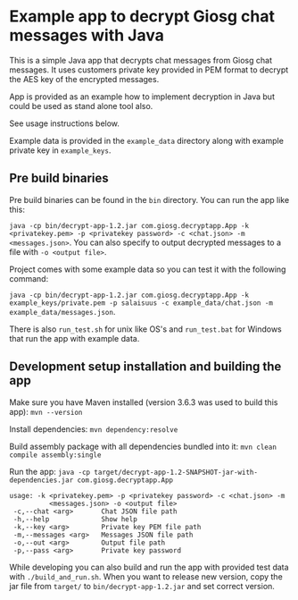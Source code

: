 
# Example app to decrypt Giosg chat messages with Java

This is a simple Java app that decrypts chat messages from Giosg chat messages. It uses customers private key provided in PEM format to decrypt the AES key of the encrypted messages.

App is provided as an example how to implement decryption in Java but could be used as stand alone tool also.

See usage instructions below.

Example data is provided in the `example_data` directory along with example private key in `example_keys`.

## Pre build binaries

Pre build binaries can be found in the `bin` directory. You can run the app like this:

`java -cp bin/decrypt-app-1.2.jar com.giosg.decryptapp.App -k <privatekey.pem> -p <privatekey password> -c <chat.json> -m <messages.json>`. You can also specify to output decrypted messages to a file with `-o <output file>`.

Project comes with some example data so you can test it with the following command:

`java -cp bin/decrypt-app-1.2.jar com.giosg.decryptapp.App -k example_keys/private.pem -p salaisuus -c example_data/chat.json -m example_data/messages.json`.

There is also `run_test.sh` for unix like OS's and `run_test.bat` for Windows that run the app with example data.

## Development setup installation and building the app

Make sure you have Maven installed (version 3.6.3 was used to build this app):
`mvn --version`

Install dependencies:
`mvn dependency:resolve`

Build assembly package with all dependencies bundled into it:
`mvn clean compile assembly:single`

Run the app:
`java -cp target/decrypt-app-1.2-SNAPSHOT-jar-with-dependencies.jar com.giosg.decryptapp.App`

```
usage: -k <privatekey.pem> -p <privatekey password> -c <chat.json> -m
          <messages.json> -o <output file>
 -c,--chat <arg>       Chat JSON file path
 -h,--help             Show help
 -k,--key <arg>        Private key PEM file path
 -m,--messages <arg>   Messages JSON file path
 -o,--out <arg>        Output file path
 -p,--pass <arg>       Private key password
```

While developing you can also build and run the app with provided test data with `./build_and_run.sh`. When you want to release new version, copy the jar file from `target/` to `bin/decrypt-app-1.2.jar` and set correct version.

